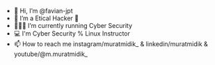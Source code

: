 - 👋 Hi, I’m @favian-jpt
- 👾 I’m a Etical Hacker 👾
- 👨🏻‍💻 I’m currently running Cyber Security
- 💻 I'm Cyber Security % Linux Instructor
- 📫 How to reach me instagram/muratmidik_ & linkedin/muratmidik & youtube/@m.muratmidik_

<!---
favian-jpt/favian-jpt is a ✨ special ✨ repository because its `README.md` (this file) appears on your GitHub profile.
You can click the Preview link to take a look at your changes.
--->
